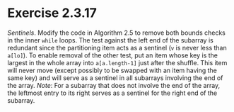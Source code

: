 # Exercise 2.3.17

*Sentinels*. Modify the code in Algorithm 2.5 to remove both bounds checks in the inner
`while` loops. The test against the left end of the subarray is redundant since the
partitioning item acts as a sentinel (`v` is never less than `a[lo]`). To enable removal
of the other test, put an item whose key is the largest in the whole array into `a[a.length-1]`
just after the shuffle. This item will  never move (except possibly to be swapped with an
item having the same key) and will serve as a sentinel in all subarrays involving the end
of the array. *Note*: For a subarray that does not involve the end of the array, the leftmost
entry to its right serves as a sentinel for the right end of the subarray.